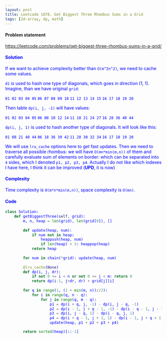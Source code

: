 ```yaml
---
layout: post
title: Leetcode 1878. Get Biggest Three Rhombus Sums in a Grid
tags: [2d-array, dp, math]
---
```


#### Problem statement

<a href="https://leetcode.com/problems/get-biggest-three-rhombus-sums-in-a-grid/"> <font color = blue>https://leetcode.com/problems/get-biggest-three-rhombus-sums-in-a-grid/

#### Solution
If we want to achieve complexity better than `O(m^2n^2)`, we need to cache some values. 

`d1` is used to hash one type of diagonals, which goes in direction (1, 1). Imagine, than we have original `grid`:

`01 02 03 04 05`
`06 07 08 09 10`
`11 12 13 14 15`
`16 17 18 19 20`

Then table `dp(i, j, -1)` will have values:

`01 02 03 04 05`
`06 08 10 12 14`
`11 18 21 24 27`
`16 28 36 40 44`

`dp(i, j, 1)` is used to hash another type of diagonals. It will look like this:

`01 08 21 40 44`
`06 18 36 39 42`
`11 28 30 32 34`
`16 17 18 19 20`

We will use `lru_cache` options here to get fast updates. Then we need to traverse all possible rhombus: we will have `O(mn*min(m,n))` of them and carefully evaluate sum of elements on border: which can be separated into `4` sides, which I denoted `p1, p2, p3, p4`. Actually I do not like which indexes I have here, I think it can be improved (**UPD**, it is now)


#### Complexity
Time complexity is `O(m*n*min(m,n))`, space complexity is `O(mn)`.

#### Code
```python
class Solution:
    def getBiggestThree(self, grid):
        m, n, heap = len(grid), len(grid[0]), []
        
        def update(heap, num):
            if num not in heap:
                heappush(heap, num)
                if len(heap) > 3: heappop(heap)
            return heap
        
        for num in chain(*grid): update(heap, num)
          
        @lru_cache(None)
        def dp(i, j, dr):
            if not 0 <= i < n or not 0 <= j < m: return 0
            return dp(i-1, j+dr, dr) + grid[j][i]
        
        for q in range(1, (1 + min(m, n))//2):
            for i in range(q, n - q):
                for j in range(q, m - q):
                    p1 = dp(i + q, j, -1) - dp(i, j - q, -1)
                    p2 = dp(i - 1, j + q - 1, -1) - dp(i - q - 1, j - 1, -1)
                    p3 = dp(i, j - q, 1) - dp(i - q, j, 1)
                    p4 = dp(i + q - 1, j + 1, 1) - dp(i - 1, j + q + 1, 1)
                    update(heap, p1 + p2 + p3 + p4)

        return sorted(heap)[::-1]
```
